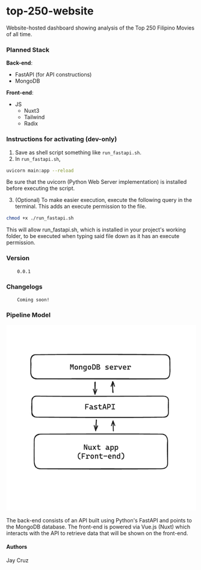 # top-250-website
Website-hosted dashboard showing analysis of the Top 250 Filipino Movies of all time.

### Planned Stack
**Back-end**: 
- FastAPI (for API constructions)
- MongoDB

**Front-end**:
- JS
    - Nuxt3
    - Tailwind
    - Radix

### Instructions for activating (dev-only)
1. Save as shell script something like `run_fastapi.sh`.
2. In `run_fastapi.sh`,

```bash
uvicorn main:app --reload
```
Be sure that the uvicorn (Python Web Server implementation) is installed before executing the script.

3. (Optional) To make easier execution, execute the following query in the terminal. This adds an execute permission to the file.
```bash
chmod +x ./run_fastapi.sh
```
This will allow run_fastapi.sh, which is installed in your project's working folder, to be executed when typing said file down as it has an execute permission.

### Version
```
    0.0.1
```

### Changelogs
```
    Coming soon!
```

### Pipeline Model
![](model_flowchart.png)

The back-end consists of an API built using Python's FastAPI and points to the MongoDB database. The front-end is powered via Vue.js (Nuxt) which interacts with the API to retrieve data that will be shown on the front-end.

#### Authors
Jay Cruz
